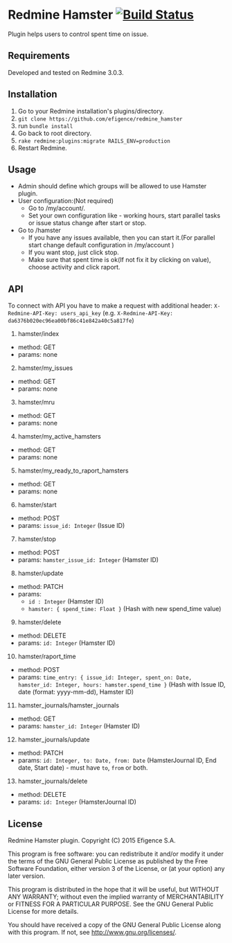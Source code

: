 # Redmine Hamster [![Build Status](https://travis-ci.org/efigence/redmine_hamster.svg?branch=master)](https://travis-ci.org/efigence/redmine_hamster)

Plugin helps users to control spent time on issue.


## Requirements

Developed and tested on Redmine 3.0.3.

## Installation

1. Go to your Redmine installation's plugins/directory.
2. `git clone https://github.com/efigence/redmine_hamster`
3. run `bundle install`
4. Go back to root directory.
5. `rake redmine:plugins:migrate RAILS_ENV=production`
6. Restart Redmine.

## Usage

* Admin should define which groups will be allowed to use Hamster plugin.
* User configuration:(Not required)
  - Go to /my/account/.
  - Set your own configuration like - working hours, start parallel tasks or issue status change after start or stop.
* Go to /hamster
  - If you have any issues available, then you can start it.(For parallel start change default configuration in /my/account )
  - If you want stop, just click stop.
  - Make sure that spent time is ok(If not fix it by clicking on value), choose activity and click raport.

## API

To connect with API you have to make a request with additional header:
`X-Redmine-API-Key: users_api_key`
(e.g. `X-Redmine-API-Key: da6376b020ec96ea00bf86c41e842a40c5a817fe`) 

1. hamster/index
  * method: GET
  * params: none
2. hamster/my_issues
  * method: GET
  * params: none
3. hamster/mru
  * method: GET
  * params: none
4. hamster/my_active_hamsters
  * method: GET
  * params: none
5. hamster/my_ready_to_raport_hamsters
  * method: GET
  * params: none
6. hamster/start
  * method: POST
  * params: `issue_id: Integer` (Issue ID)
7. hamster/stop
  * method: POST
  * params: `hamster_issue_id: Integer` (Hamster ID)
8. hamster/update
  * method: PATCH
  * params:
    + `id : Integer` (Hamster ID)
    + `hamster: { spend_time: Float }` (Hash with new spend_time value)
9. hamster/delete
  * method: DELETE
  * params: `id: Integer` (Hamster ID)
10. hamster/raport_time
  * method: POST
  * params: `time_entry: { issue_id: Integer, spent_on: Date, hamster_id: Integer, hours: hamster.spend_time }` (Hash with Issue ID, date (format: yyyy-mm-dd), Hamster ID)
11. hamster_journals/hamster_journals
  * method: GET
  * params: `hamster_id: Integer` (Hamster ID)
12. hamster_journals/update
  * method: PATCH
  * params: `id: Integer, to: Date, from: Date` (HamsterJournal ID, End date, Start date) - must have `to`, `from` or both.
13. hamster_journals/delete
  * method: DELETE
  * params: `id: Integer` (HamsterJournal ID)

## License

  Redmine Hamster plugin.
  Copyright (C) 2015 Efigence S.A.

  This program is free software: you can redistribute it and/or modify
  it under the terms of the GNU General Public License as published by
  the Free Software Foundation, either version 3 of the License, or
  (at your option) any later version.

  This program is distributed in the hope that it will be useful,
  but WITHOUT ANY WARRANTY; without even the implied warranty of
  MERCHANTABILITY or FITNESS FOR A PARTICULAR PURPOSE.  See the
  GNU General Public License for more details.

  You should have received a copy of the GNU General Public License
  along with this program.  If not, see <http://www.gnu.org/licenses/>.
